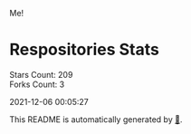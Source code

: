 Me!

# Respositories Stats
Stars Count: 209  
Forks Count: 3

2021-12-06 00:05:27  

This README is automatically generated by [🐰](https://github.com/rnitta/rnitta).
